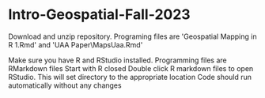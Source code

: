 # Intro-Geospatial-Fall-2023
Download and unzip repository. Programing files are 'Geospatial Mapping in R 1.Rmd' and 'UAA Paper\MapsUaa.Rmd'

Make sure you have R and RStudio installed.
Programming files are RMarkdown files
Start with R closed
Double click R markdown files to open RStudio. This will set directory to the appropriate location
Code should run automatically without any changes
